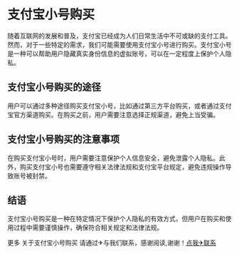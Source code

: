 # 支付宝小号购买

随着互联网的发展和普及，支付宝已经成为人们日常生活中不可或缺的支付工具。然而，对于一些特定的需求，我们可能需要使用支付宝小号进行购买。支付宝小号是一种可以帮助用户隐藏真实身份信息的虚拟账号，可以在一定程度上保护个人隐私。

## 支付宝小号购买的途径

用户可以通过多种途径购买支付宝小号，比如通过第三方平台购买，或者通过支付宝官方渠道购买。在购买之前，用户需要注意选择正规渠道，避免上当受骗。

## 支付宝小号购买的注意事项

在购买支付宝小号时，用户需要注意保护个人信息安全，避免泄露个人隐私。此外，购买支付宝小号也需要遵守相关法律法规和支付宝平台规定，避免违规操作导致账号被封禁。

## 结语

支付宝小号购买是一种在特定情况下保护个人隐私的有效方式，但用户在购买和使用过程中需要谨慎操作，确保符合相关规定和法律法规。

更多 关于支付宝小号购买 请通过✈与我们联系，感谢阅读,谢谢！[点我✈联系](https://1.k02.cc)
